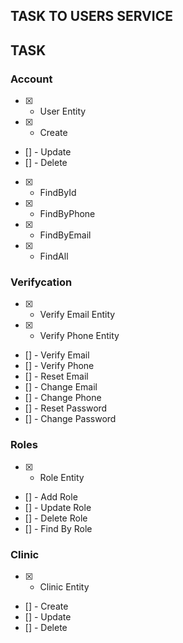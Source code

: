 ## TASK TO USERS SERVICE

[user_service]: 8001/users

## TASK

### Account

- [x] - User Entity
- [x] - Create
- [] - Update
- [] - Delete
- [x] - FindById
- [x] - FindByPhone
- [x] - FindByEmail
- [x] - FindAll

### Verifycation

- [x] - Verify Email Entity
- [x] - Verify Phone Entity
- [] - Verify Email
- [] - Verify Phone
- [] - Reset Email
- [] - Change Email
- [] - Change Phone
- [] - Reset Password
- [] - Change Password

### Roles

- [x] - Role Entity
- [] - Add Role
- [] - Update Role
- [] - Delete Role
- [] - Find By Role

### Clinic

- [x] - Clinic Entity
- [] - Create
- [] - Update
- [] - Delete
